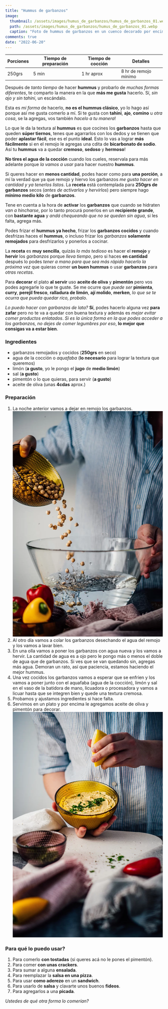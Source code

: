 ```yaml
---
title: "Hummus de garbanzos"
image: 
  thumbnail: /assets/images/humus_de_garbanzos/humus_de_garbanzos_01.webp
  path: /assets/images/humus_de_garbanzos/humus_de_garbanzos_01.webp
  caption: "Foto de hummus de garbanzos en un cuenco decorado por encima con garbanzos y pimentón, una tablita de madera con pan cortado en rodajas y una cabeza de ajo"
comments: true
date: "2022-06-20"
---
```


| Porciones | Tiempo de preparación | Tiempo de cocción | Detalles       |
|-----------|-----------------------|-------------------|-------------|
| 250grs    | 5 min                 | 1 hr aprox        | 8 hr de remojo mínimo|

Después de *tanto tiempo* de hacer **hummus** y probarlo de *muchas formas diferentes*, te comparto la manera en la que **más me gusta** hacerlo. Sí, *sin ajo y sin tahini*, un escándalo.

Esta es *mi forma* de hacerlo, **no es el hummus clásico**, yo lo hago así porque así me gusta comerlo a mí. Si te gusta con **tahini**, **ajo**, **comino** u *otra cosa*, se la agregas, vos también *hacelo a tu manera*!

Lo que le da la textura al **hummus** es que cocines los **garbanzos** hasta que queden **súper tiernos**, tenes que agarrarlos con los dedos y se tienen que poder **aplastar fácil**, ese es el punto **ideal**. Esto lo vas a lograr **más fácilmente** si en el remojo le agregas una cdita de **bicarbonato de sodio**. Así tu **hummus** va a quedar **cremoso**, **sedoso** y **hermoso**!

**No tires el agua de la cocción** cuando los cueles, reservala para más adelante porque *la vamos a usar* para hacer nuestro **hummus**.

Si queres hacer en **menos cantidad**, podes hacer como para **una porción**, a mí la verdad que ya que remojo y hiervo los garbanzos *me gusta hacer en cantidad y ya tenerlos listos*. La **receta** está contemplada para **250grs de garbanzos** secos (*antes de activarlos y hervirlos*) pero siempre hago **mínimo medio kilo** de **garbanzos**.

Tene en cuenta a la hora de **activar** los **garbanzos** que cuando se hidraten *van a hincharse*, por lo tanto procurá ponerlos en un **recipiente grande**, con **bastante agua** y *andá chequeando que no se queden sin agua*, si les falta, agrega más.

Podes frizar el **hummus ya hecho**, frizar los **garbanzos cocidos** y cuando desfrizas haces el **hummus**, o incluso frizar los *garbanzos* **solamente remojados** para desfrizarlos y ponerlos a cocinar.

La **receta** es **muy sencilla**, quizás *lo más tedioso* es hacer el **remojo** y **hervir** los *garbanzos* porque *lleva tiempo*, pero si haces **en cantidad** después lo podes *tener a mano para que sea más rápido hacerlo la próxima vez* que quieras comer **un buen hummus** o usar **garbanzos** para *otras recetas*.

Para **decorar** el plato **al servir** uso **aceite de oliva** y **pimentón** pero vos podes agregarle lo que te guste. Se me ocurre que *puede ser* **pimienta**, **curry**, **perejil fresco**, **ralladura de limón**, **ají molido**, **merken**, *lo que se te ocurra que pueda quedar rico, probalo*.

*Lo puedo hacer con garbanzos de lata?* **Sí**, podes hacerlo alguna vez **para zafar** pero no te va a quedar con buena textura y además es *mejor evitar comer productos enlatados*. *Si es la única forma en la que podes acceder a los garbanzos, no dejes de comer legumbres por eso*, **lo mejor que consigas va a estar bien**.

### Ingredientes

- garbanzos remojados y cocidos (**250grs** en seco)
- agua de la cocción o *aquafaba* (**lo necesario** para lograr la textura que queremos)
- limón (**a gusto**, yo le pongo el **jugo** de **medio limón**)
- sal (**a gusto**)
- pimentón o lo que quieras, para servir (**a gusto**)
- aceite de oliva (unas **4cdas** aprox.)

### Preparación

1. La noche anterior vamos a dejar en remojo los garbanzos.
!["Foto de una persona poniendo garbanzos a remojar dentro de un bowl con agua"](/assets/images/humus_de_garbanzos/humus_de_garbanzos_02.webp)
1. Al otro día vamos a colar los garbanzos desechando el agua del remojo y los vamos a lavar bien.
2. En una olla vamos a poner los garbanzos con agua nueva y los vamos a hervir. La cantidad de agua es a ojo pero le pongo más o menos el doble de agua que de garbanzos. Si ves que se van quedando sin, agregas más agua. Demoran un rato, así que paciencia, estamos haciendo el mejor hummus.
3. Una vez cocidos los garbanzos vamos a esperar que se enfríen y los vamos a poner junto con el aquafaba (agua de la cocción), limón y sal en el vaso de la batidora de mano, licuadora o procesadora y vamos a licuar hasta que se integren bien y quede una textura cremosa.
4. Probamos y ajustamos ingredientes si hace falta.
5. Servimos en un plato y por encima le agregamos aceite de oliva y pimentón para decorar.
!["Foto de una persona exprimiendo medio limón sobre un humus que está en un cuenco transparente"](/assets/images/humus_de_garbanzos/humus_de_garbanzos_03.webp)

### Para qué lo puedo usar?

1. Para comerlo **con tostadas** (si queres acá no le pones el pimentón).
2. Para comer **con unas crackers**.
3. Para sumar a alguna **ensalada**.
4. Para reemplazar la **salsa en una pizza**.
5. Para usar **como aderezo** en un **sandwich**.
6. Para usarlo de **salsa** y clavarte unos buenos **fideos**.
7. Para agregarlos a una **picada**.

*Ustedes de qué otra forma lo comerían?*